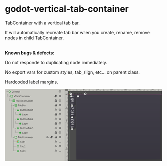 # godot-vertical-tab-container
TabContainer with a vertical tab bar.

It will automatically recreate tab bar when you create, rename, remove nodes in child TabContainer.<br/><br/>

**Known bugs & defects:**

Do not responde to duplicating node immediately.

No export vars for custom styles, tab_align, etc... on parent class.

Hardcoded label margins.

![screenshot](https://raw.githubusercontent.com/rambda/godot-vertical-tab-container/master/v_tab_container_screenshot.png)
